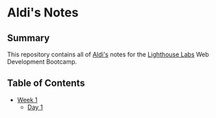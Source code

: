 # Aldi's Notes

## Summary

This repository contains all of [Aldi's](https://github.com/amuliawijaya23) notes for the [Lighthouse Labs](https://www.lighthouselabs.ca/) Web Development Bootcamp.

## Table of Contents
* [Week 1](/Week_1)
  * [Day 1](/Week_1/Day_1)